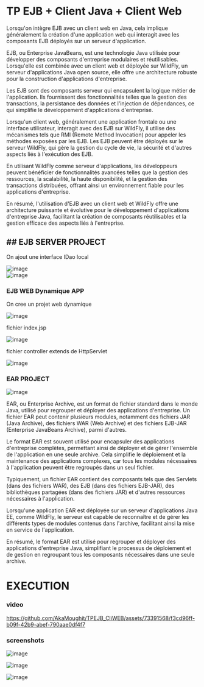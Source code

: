 # TP EJB + Client Java + Client Web
Lorsqu'on intègre EJB avec un client web en Java, cela implique généralement la création d'une application web qui interagit avec les composants EJB déployés sur un serveur d'application.

EJB, ou Enterprise JavaBeans, est une technologie Java utilisée pour développer des composants d'entreprise modulaires et réutilisables. Lorsqu'elle est combinée avec un client web et déployée sur WildFly, un serveur d'applications Java open source, elle offre une architecture robuste pour la construction d'applications d'entreprise.

Les EJB sont des composants serveur qui encapsulent la logique métier de l'application. Ils fournissent des fonctionnalités telles que la gestion des transactions, la persistance des données et l'injection de dépendances, ce qui simplifie le développement d'applications d'entreprise.

Lorsqu'un client web, généralement une application frontale ou une interface utilisateur, interagit avec des EJB sur WildFly, il utilise des mécanismes tels que RMI (Remote Method Invocation) pour appeler les méthodes exposées par les EJB. Les EJB peuvent être déployés sur le serveur WildFly, qui gère la gestion du cycle de vie, la sécurité et d'autres aspects liés à l'exécution des EJB.

En utilisant WildFly comme serveur d'applications, les développeurs peuvent bénéficier de fonctionnalités avancées telles que la gestion des ressources, la scalabilité, la haute disponibilité, et la gestion des transactions distribuées, offrant ainsi un environnement fiable pour les applications d'entreprise.

En résumé, l'utilisation d'EJB avec un client web et WildFly offre une architecture puissante et évolutive pour le développement d'applications d'entreprise Java, facilitant la création de composants réutilisables et la gestion efficace des aspects liés à l'entreprise.

## ## EJB SERVER PROJECT 
On ajout une interface IDao local

![image](https://github.com/AkaMoughit/TPEJB_CliWEB/assets/73391568/cc6a49d2-9d2d-4d5d-bbda-d334e69d77e3)
<br>
![image](https://github.com/AkaMoughit/TPEJB_CliWEB/assets/73391568/daf1233b-5f67-4833-9005-ea11bc35d8ed)

### EJB WEB Dynamique APP
On cree un projet web dynamique

![image](https://github.com/AkaMoughit/TPEJB_CliWEB/assets/73391568/f7b7379a-e568-4e58-8f33-60f69af9d1df)

fichier index.jsp

![image](https://github.com/AkaMoughit/TPEJB_CliWEB/assets/73391568/112e6b5c-53e8-4eb5-9d84-0fea6d83705c)

fichier controller extends de HttpServlet

![image](https://github.com/AkaMoughit/TPEJB_CliWEB/assets/73391568/68886d20-9812-4974-9e0e-6252a2a2e551)

### EAR PROJECT

![image](https://github.com/AkaMoughit/TPEJB_CliWEB/assets/73391568/6230e2d1-2b61-4b5a-846f-a00803d7ef30)

EAR, ou Enterprise Archive, est un format de fichier standard dans le monde Java, utilisé pour regrouper et déployer des applications d'entreprise. Un fichier EAR peut contenir plusieurs modules, notamment des fichiers JAR (Java Archive), des fichiers WAR (Web Archive) et des fichiers EJB-JAR (Enterprise JavaBeans Archive), parmi d'autres.

Le format EAR est souvent utilisé pour encapsuler des applications d'entreprise complètes, permettant ainsi de déployer et de gérer l'ensemble de l'application en une seule archive. Cela simplifie le déploiement et la maintenance des applications complexes, car tous les modules nécessaires à l'application peuvent être regroupés dans un seul fichier.

Typiquement, un fichier EAR contient des composants tels que des Servlets (dans des fichiers WAR), des EJB (dans des fichiers EJB-JAR), des bibliothèques partagées (dans des fichiers JAR) et d'autres ressources nécessaires à l'application.

Lorsqu'une application EAR est déployée sur un serveur d'applications Java EE, comme WildFly, le serveur est capable de reconnaître et de gérer les différents types de modules contenus dans l'archive, facilitant ainsi la mise en service de l'application.

En résumé, le format EAR est utilisé pour regrouper et déployer des applications d'entreprise Java, simplifiant le processus de déploiement et de gestion en regroupant tous les composants nécessaires dans une seule archive.


# EXECUTION 

### video

https://github.com/AkaMoughit/TPEJB_CliWEB/assets/73391568/f3cd96ff-b09f-42b9-abef-790aae0df4f7

### screenshots

![image](https://github.com/AkaMoughit/TPEJB_CliWEB/assets/73391568/88c89c11-bb0d-4f99-8a7f-d271781db483)

![image](https://github.com/AkaMoughit/TPEJB_CliWEB/assets/73391568/1d5068d2-6500-40cf-9db5-83a53ed6407c)

![image](https://github.com/AkaMoughit/TPEJB_CliWEB/assets/73391568/65cc591b-8705-403f-9024-05480a28e58a)
